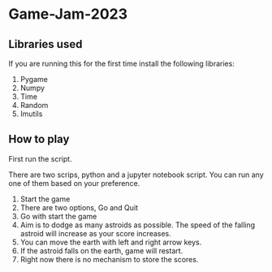 # Game-Jam-2023

## Libraries used

If you are running this for the first time install the following libraries:

1. Pygame
2. Numpy
3. Time
4. Random
5. Imutils

## How to play

First run the script. 

There are two scrips, python and a jupyter notebook script. You can run any one of them based on your preference.

1. Start the game
2. There are two options, Go and Quit
3. Go with start the game
4. Aim is to dodge as many astroids as possible. The speed of the falling astroid will increase as your score increases.
5. You can move the earth with left and right arrow keys.
6. If the astroid falls on the earth, game will restart.
7. Right now there is no mechanism to store the scores.